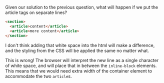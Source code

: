 Given our solution to the previous question, what will happen if we put the
article tags on separate lines?

```html
<section>
  <article>content</article>
  <article>more content</article>
</section>
```

I don't think adding that white space into the html will make a difference, and
the styling from the CSS will be applied the same no matter what.

This is wrong! The browser will interpret the new line as a single character of
white space, and will place that in between the `inline-block` elements. This
means that we would need extra width of the container element to accommodate
the two `article`s.
